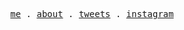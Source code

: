 <p align="center">
  <samp>
    <a href="https://pepicrft.me">me</a> .
    <a href="https://ppinera.es/pages/about/">about</a> .
    <a href="https://twitter.com/pepicrft">tweets</a> .
    <a href="https://instagram.com/pepicrft">instagram</a>
  </samp>
</p>
